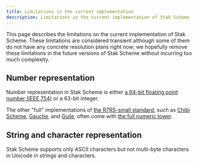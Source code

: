 ```yaml
---
title: Limitations in the current implementation
description: Limitations in the current implementation of Stak Scheme
---
```


This page describes the limitations on the current implementation of Stak Scheme. These limitations are considered transient although some of them do not have any concrete resolution plans right now; we hopefully remove these limitations in the future versions of Stak Scheme without incurring too much complexity.

## Number representation

Number representation in Stak Scheme is either [a 64-bit floating point number (IEEE 754)](https://en.wikipedia.org/wiki/IEEE_754) or a 63-bit integer.

The other "full" implementations of [the R7RS-small standard](https://small.r7rs.org/), such as [Chibi Scheme](https://github.com/ashinn/chibi-scheme), [Gauche](https://github.com/shirok/Gauche), and [Guile](https://www.gnu.org/software/guile/), often come with [the full numeric tower](https://en.wikipedia.org/wiki/Numerical_tower).

## String and character representation

Stak Scheme supports only ASCII characters but not multi-byte characters in Unicode in strings and characters.
